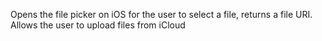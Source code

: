 

Opens the file picker on iOS for the user to select a file, returns a file URI.
Allows the user to upload files from iCloud
